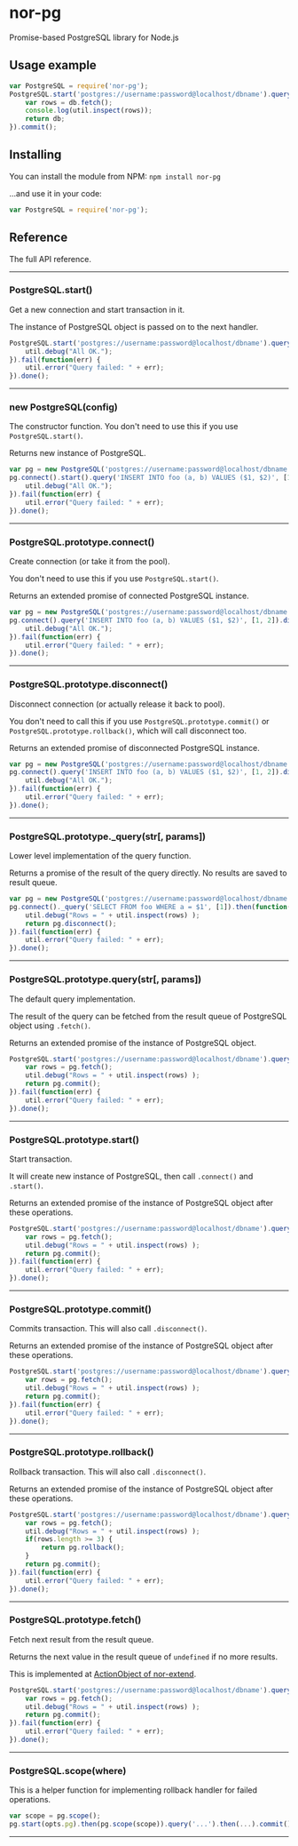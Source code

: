 nor-pg
======

Promise-based PostgreSQL library for Node.js

Usage example
-------------

```javascript
var PostgreSQL = require('nor-pg');
PostgreSQL.start('postgres://username:password@localhost/dbname').query('SELECT * FROM foo').then(function(db) {
	var rows = db.fetch();
	console.log(util.inspect(rows));
	return db;
}).commit();
```

Installing
----------

You can install the module from NPM: `npm install nor-pg`

...and use it in your code:

```javascript
var PostgreSQL = require('nor-pg');
```

Reference
---------

The full API reference.

******************************************************************************

### PostgreSQL.start()

Get a new connection and start transaction in it. 

The instance of PostgreSQL object is passed on to the next handler.

```javascript
PostgreSQL.start('postgres://username:password@localhost/dbname').query('INSERT INTO foo (a, b) VALUES ($1, $2)', [1, 2]).commit().then(function() {
	util.debug("All OK.");
}).fail(function(err) {
	util.error("Query failed: " + err);
}).done();
```


******************************************************************************

### new PostgreSQL(config)

The constructor function. You don't need to use this if you use `PostgreSQL.start()`.

Returns new instance of PostgreSQL.

```javascript
var pg = new PostgreSQL('postgres://username:password@localhost/dbname');
pg.connect().start().query('INSERT INTO foo (a, b) VALUES ($1, $2)', [1, 2]).commit().then(function() {
	util.debug("All OK.");
}).fail(function(err) {
	util.error("Query failed: " + err);
}).done();
```


******************************************************************************

### PostgreSQL.prototype.connect()

Create connection (or take it from the pool).

You don't need to use this if you use `PostgreSQL.start()`.

Returns an extended promise of connected PostgreSQL instance.

```javascript
var pg = new PostgreSQL('postgres://username:password@localhost/dbname');
pg.connect().query('INSERT INTO foo (a, b) VALUES ($1, $2)', [1, 2]).disconnect().then(function() {
	util.debug("All OK.");
}).fail(function(err) {
	util.error("Query failed: " + err);
}).done();
```


******************************************************************************

### PostgreSQL.prototype.disconnect()

Disconnect connection (or actually release it back to pool).

You don't need to call this if you use `PostgreSQL.prototype.commit()` or `PostgreSQL.prototype.rollback()`, which will call disconnect too.

Returns an extended promise of disconnected PostgreSQL instance.

```javascript
var pg = new PostgreSQL('postgres://username:password@localhost/dbname');
pg.connect().query('INSERT INTO foo (a, b) VALUES ($1, $2)', [1, 2]).disconnect().then(function() {
	util.debug("All OK.");
}).fail(function(err) {
	util.error("Query failed: " + err);
}).done();
```


******************************************************************************

### PostgreSQL.prototype._query(str[, params])

Lower level implementation of the query function.

Returns a promise of the result of the query directly. No results are saved to result queue.

```javascript
var pg = new PostgreSQL('postgres://username:password@localhost/dbname');
pg.connect()._query('SELECT FROM foo WHERE a = $1', [1]).then(function(rows) {
	util.debug("Rows = " + util.inspect(rows) );
	return pg.disconnect();
}).fail(function(err) {
	util.error("Query failed: " + err);
}).done();
```


******************************************************************************

### PostgreSQL.prototype.query(str[, params])

The default query implementation.

The result of the query can be fetched from the result queue of PostgreSQL object using `.fetch()`.

Returns an extended promise of the instance of PostgreSQL object.

```javascript
PostgreSQL.start('postgres://username:password@localhost/dbname').query('SELECT FROM foo WHERE a = $1', [1]).then(function(pg) {
	var rows = pg.fetch();
	util.debug("Rows = " + util.inspect(rows) );
	return pg.commit();
}).fail(function(err) {
	util.error("Query failed: " + err);
}).done();
```


******************************************************************************

### PostgreSQL.prototype.start()

Start transaction.

It will create new instance of PostgreSQL, then call `.connect()` and `.start()`.

Returns an extended promise of the instance of PostgreSQL object after these operations.

```javascript
PostgreSQL.start('postgres://username:password@localhost/dbname').query('SELECT FROM foo WHERE a = $1', [1]).then(function(pg) {
	var rows = pg.fetch();
	util.debug("Rows = " + util.inspect(rows) );
	return pg.commit();
}).fail(function(err) {
	util.error("Query failed: " + err);
}).done();
```


******************************************************************************

### PostgreSQL.prototype.commit()

Commits transaction. This will also call `.disconnect()`.

Returns an extended promise of the instance of PostgreSQL object after these operations.

```javascript
PostgreSQL.start('postgres://username:password@localhost/dbname').query('SELECT FROM foo WHERE a = $1', [1]).then(function(pg) {
	var rows = pg.fetch();
	util.debug("Rows = " + util.inspect(rows) );
	return pg.commit();
}).fail(function(err) {
	util.error("Query failed: " + err);
}).done();
```


******************************************************************************

### PostgreSQL.prototype.rollback()

Rollback transaction. This will also call `.disconnect()`.

Returns an extended promise of the instance of PostgreSQL object after these operations.

```javascript
PostgreSQL.start('postgres://username:password@localhost/dbname').query('...').query('SELECT * FROM foo WHERE a = $1', [1]).then(function(pg) {
	var rows = pg.fetch();
	util.debug("Rows = " + util.inspect(rows) );
	if(rows.length >= 3) {
		return pg.rollback();
	}
	return pg.commit();
}).fail(function(err) {
	util.error("Query failed: " + err);
}).done();
```


******************************************************************************

### PostgreSQL.prototype.fetch()

Fetch next result from the result queue.

Returns the next value in the result queue of `undefined` if no more results.

This is implemented at [ActionObject of nor-extend](https://github.com/Sendanor/nor-extend/blob/master/lib/ActionObject.js#L32).

```javascript
PostgreSQL.start('postgres://username:password@localhost/dbname').query('SELECT * FROM foo').then(function(pg) {
	var rows = pg.fetch();
	util.debug("Rows = " + util.inspect(rows) );
	return pg.commit();
}).fail(function(err) {
	util.error("Query failed: " + err);
}).done();
```

******************************************************************************

### PostgreSQL.scope(where)

This is a helper function for implementing rollback handler for failed operations.

```javascript
var scope = pg.scope();
pg.start(opts.pg).then(pg.scope(scope)).query('...').then(...).commit().fail(scope.rollback)
```

******************************************************************************
